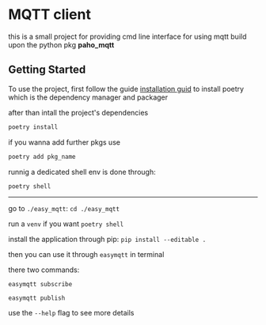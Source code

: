 # MQTT client

this is a small project for providing cmd line interface for using mqtt 
build upon the python pkg **paho_mqtt**

## Getting Started
To use the project, first follow the guide [installation guid](https://python-poetry.org/docs/#installation) to install poetry 
which is the dependency manager and packager 

after than intall the project's dependencies
```hs
poetry install
```
if you wanna add further pkgs use

```hs
poetry add pkg_name
```

runnig a dedicated shell env is done through:
```hs
poetry shell
```
---
go to `./easy_mqtt`: `cd ./easy_mqtt`

run a `venv` if you want `poetry shell`

install the application through pip: `pip install --editable .`

then you can use it through `easymqtt` in terminal

there two commands:

`easymqtt subscribe`

`easymqtt publish`

use the `--help` flag to see more details
